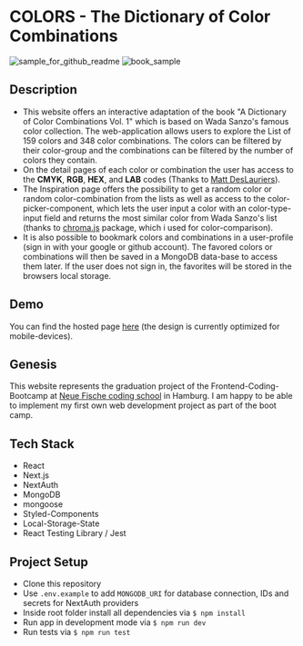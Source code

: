# COLORS - The Dictionary of Color Combinations

![sample_for_github_readme](https://user-images.githubusercontent.com/86004796/228552658-3c511218-c6ea-4cd6-996a-4dc28f896784.png)
![book_sample](https://user-images.githubusercontent.com/86004796/228552731-e4a9a951-f0c0-4e68-b4d0-2aa2ccd71fcc.png)

## Description

- This website offers an interactive adaptation of the book "A Dictionary of Color Combinations Vol. 1" which is based on Wada Sanzo's famous color collection. The web-application allows users to explore the List of 159 colors and 348 color combinations. The colors can be filtered by their color-group and the combinations can be filtered by the number of colors they contain. 
- On the detail pages of each color or combination the user has access to the **CMYK**, **RGB**, **HEX**, and **LAB** codes (Thanks to [Matt DesLauriers](https://github.com/mattdesl/dictionary-of-colour-combinations)). 
- The Inspiration page offers the possibility to get a random color or random color-combination from the lists as well as access to the color-picker-component, which lets the user input a color with an color-type-input field and returns the most similar color from Wada Sanzo's list (thanks to [chroma.js](https://gka.github.io/chroma.js/) package, which i used for color-comparison). 
- It is also possible to bookmark colors and combinations in a user-profile (sign in with your google or github account). The favored colors or combinations will then be saved in a MongoDB data-base to access them later. If the user does not sign in, the favorites will be stored in the browsers local storage.

## Demo

You can find the hosted page [here](https://capstone-project-omega-two.vercel.app/) (the design is currently optimized for mobile-devices).

## Genesis

This website represents the graduation project of the Frontend-Coding-Bootcamp at [Neue Fische coding school](https://www.neuefische.de/) in Hamburg. I am happy to be able to implement my first own web development project as part of the boot camp.

## Tech Stack

- React
- Next.js
- NextAuth
- MongoDB
- mongoose
- Styled-Components
- Local-Storage-State
- React Testing Library / Jest

## Project Setup

- Clone this repository
- Use `.env.example` to add `MONGODB_URI` for database connection, IDs and secrets for NextAuth providers
- Inside root folder install all dependencies via `$ npm install`
- Run app in development mode via `$ npm run dev`
- Run tests via `$ npm run test`
